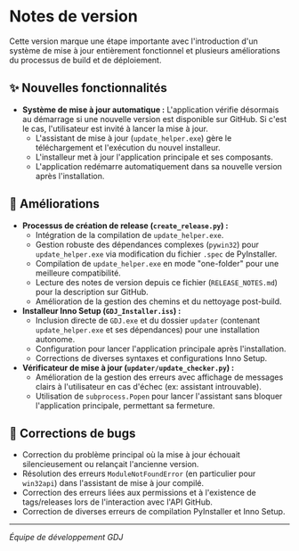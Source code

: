 # Notes de version

Cette version marque une étape importante avec l'introduction d'un système de mise à jour entièrement fonctionnel et plusieurs améliorations du processus de build et de déploiement.

## ✨ Nouvelles fonctionnalités

*   **Système de mise à jour automatique :** L'application vérifie désormais au démarrage si une nouvelle version est disponible sur GitHub. Si c'est le cas, l'utilisateur est invité à lancer la mise à jour.
    *   L'assistant de mise à jour (`update_helper.exe`) gère le téléchargement et l'exécution du nouvel installeur.
    *   L'installeur met à jour l'application principale et ses composants.
    *   L'application redémarre automatiquement dans sa nouvelle version après l'installation.

## 🚀 Améliorations

*   **Processus de création de release (`create_release.py`) :**
    *   Intégration de la compilation de `update_helper.exe`.
    *   Gestion robuste des dépendances complexes (`pywin32`) pour `update_helper.exe` via modification du fichier `.spec` de PyInstaller.
    *   Compilation de `update_helper.exe` en mode "one-folder" pour une meilleure compatibilité.
    *   Lecture des notes de version depuis ce fichier (`RELEASE_NOTES.md`) pour la description sur GitHub.
    *   Amélioration de la gestion des chemins et du nettoyage post-build.
*   **Installeur Inno Setup (`GDJ_Installer.iss`) :**
    *   Inclusion directe de `GDJ.exe` et du dossier `updater` (contenant `update_helper.exe` et ses dépendances) pour une installation autonome.
    *   Configuration pour lancer l'application principale après l'installation.
    *   Corrections de diverses syntaxes et configurations Inno Setup.
*   **Vérificateur de mise à jour (`updater/update_checker.py`) :**
    *   Amélioration de la gestion des erreurs avec affichage de messages clairs à l'utilisateur en cas d'échec (ex: assistant introuvable).
    *   Utilisation de `subprocess.Popen` pour lancer l'assistant sans bloquer l'application principale, permettant sa fermeture.

## 🐛 Corrections de bugs

*   Correction du problème principal où la mise à jour échouait silencieusement ou relançait l'ancienne version.
*   Résolution des erreurs `ModuleNotFoundError` (en particulier pour `win32api`) dans l'assistant de mise à jour compilé.
*   Correction des erreurs liées aux permissions et à l'existence de tags/releases lors de l'interaction avec l'API GitHub.
*   Correction de diverses erreurs de compilation PyInstaller et Inno Setup.

---
*Équipe de développement GDJ* 